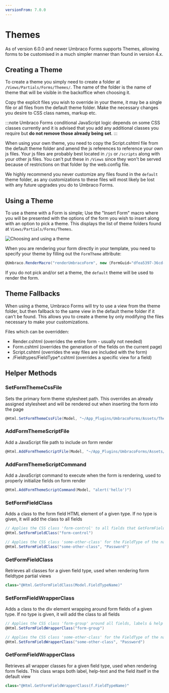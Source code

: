 ```yaml
---
versionFrom: 7.0.0
---
```


# Themes
As of version 6.0.0 and newer Umbraco Forms supports Themes, allowing forms to be customised in a much simpler manner than found in version 4.x.

## Creating a Theme
To create a theme you simply need to create a folder at `/Views/Partials/Forms/Themes/`. The name of the folder is the name of theme that will be visible in the backoffice when choosing it.

Copy the explicit files you wish to override in your theme, it may be a single file or all files from the default theme folder. Make the necessary changes you desire to CSS class names, markup etc.

:::note
Umbraco Forms conditional JavaScript logic depends on some CSS classes currently and it is advised that you add any additional classes you require but **do not remove those already being set**.
:::

When using your own theme, you need to copy the Script.cshtml file from the default theme folder and amend the js references to reference your own js files. Your js files are probably best located in `/js` or `/scripts` along with your other js files. You can't put these in `/Views` since they won't be served because of restrictions on that folder by the web.config file.

We highly recommend you never customize any files found in the `default` theme folder, as any customizations to these files will most likely be lost with any future upgrades you do to Umbraco Forms.

## Using a Theme
To use a theme with a Form is simple; Use the "Insert Form" macro where you will be presented with the options of the form you wish to insert along with an option to pick a theme. This displays the list of theme folders found at `Views/Partials/Forms/Themes`.

![Choosing and using a theme](images/select-a-theme.png)

When you are rendering your form directly in your template, you need to specify your theme by filling out the `FormTheme` attribute:

```csharp
@Umbraco.RenderMacro("renderUmbracoForm", new {FormGuid="dfea5397-36cd-4596-8d3c-d210502b67de", FormTheme="yourTheme", ExcludeScripts="0"})
```

If you do not pick and/or set a theme, the `default` theme will be used to render the form.

## Theme Fallbacks
When using a theme, Umbraco Forms will try to use a view from the theme folder, but then fallback to the same view in the default theme folder if it can't be found. This allows you to create a theme by only modifying the files necessary to make your customizations.

Files which can be overridden:

* Render.cshtml (overrides the entire form - usually not needed)
* Form.cshtml (overrides the generation of the fields on the current page)
* Script.cshtml (overrides the way files are included with the form)
* /Fieldtypes/FieldType*.cshtml (overrides a specific view for a field)

## Helper Methods

### SetFormThemeCssFile
Sets the primary form theme stylesheet path. This overrides an already assigned stylesheet and will be rendered out when inserting the form into the page

```csharp
@Html.SetFormThemeCssFile(Model, "~/App_Plugins/UmbracoForms/Assets/Themes/Default/style.css")
```

### AddFormThemeScriptFile

Add a JavaScript file path to include on form render

```csharp
@Html.AddFormThemeScriptFile(Model, "~/App_Plugins/UmbracoForms/Assets/Themes/Default/umbracoforms-dependencies.js")
```

### AddFormThemeScriptCommand
Add a JavaScript command to execute when the form is rendering, used to properly initialize fields on form render

```csharp
@Html.AddFormThemeScriptCommand(Model, "alert('hello')")
```

### SetFormFieldClass
Adds a class to the form field HTML element of a given type. If no type is given, it will add the class to all fields

```csharp
// Applies the CSS class 'form-control' to all fields that GetFormFieldClass uses in FieldType views
@Html.SetFormFieldClass("form-control")

// Applies the CSS class 'some-other-class' for the FieldType of the name 'Password'
@Html.SetFormFieldClass("some-other-class", "Password")
```

### GetFormFieldClass
Retrieves all classes for a given field type, used when rendering form fieldtype partial views

```csharp
class="@Html.GetFormFieldClass(Model.FieldTypeName)"
```

### SetFormFieldWrapperClass
Adds a class to the div element wrapping around form fields of a given type. If no type is given, it will add the class to all fields

```csharp
// Applies the CSS class 'form-group' around all fields, labels & help texts
@Html.SetFormFieldWrapperClass("form-group")

// Applies the CSS class 'some-other-class' for the FieldType of the name 'Password'
@Html.SetFormFieldWrapperClass("some-other-class", "Password")
```

### GetFormFieldWrapperClass

Retrieves all wrapper classes for a given field type, used when rendering form fields. This class wraps both label, help-text and the field itself in the default view

```csharp
class="@Html.GetFormFieldWrapperClass(f.FieldTypeName)" 
```
